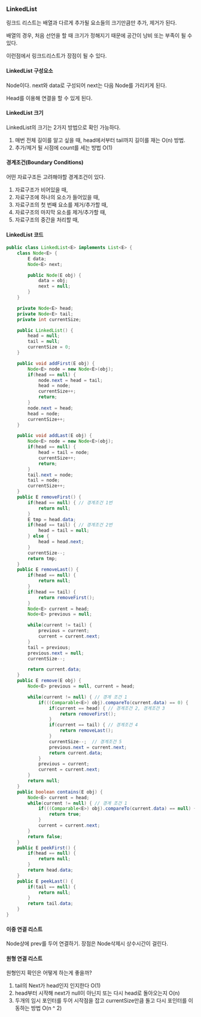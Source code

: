 ### LinkedList

링크드 리스트는 배열과 다르게 추가될 요소들의 크기만큼만 추가, 제거가 된다.

배열의 경우, 처음 선언을 할 때 크기가 정해지기 때문에 공간이 낭비 또는 부족이 될 수 있다.

이런점에서 링크드리스트가 장점이 될 수 있다.

#### LinkedList 구성요소

Node이다. next와 data로 구성되어 next는 다음 Node를 가리키게 된다.

Head를 이용해 연결을 할 수 있게 된다.

#### LinkedList 크기 
LinkedList의 크기는 2가지 방법으로 확인 가능하다.

1. 매번 전체 길이를 알고 싶을 때, head에서부터 tail까지 길이를 재는 O(n) 방법.
2. 추가/제거 될 시점에 count를 세는 방법 O(1)

#### 경계조건(Boundary Conditions)

어떤 자료구조든 고려해야할 경계조건이 있다.

1. 자료구조가 비어있을 때,
2. 자료구조에 하나의 요소가 들어있을 때,
3. 자료구조의 첫 번째 요소를 제거/추가할 때,
4. 자료구조의 마지막 요소를 제거/추가할 때,
5. 자료구조의 중간을 처리할 때,

#### LinkedList 코드

```java
public class LinkedList<E> implements List<E> {
    class Node<E> {
        E data;
        Node<E> next;

        public Node(E obj) {
            data = obj;
            next = null;
        }
    }

    private Node<E> head;
    private Node<E> tail;
    private int currentSize;

    public LinkedList() {
        head = null;
        tail = null;
        currentSize = 0;
    }

    public void addFirst(E obj) {
        Node<E> node = new Node<E>(obj);
        if(head == null) {
            node.next = head = tail;
            head = node;
            currentSize++;
            return;
        }
        node.next = head;
        head = node;
        currentSize++;
    }

    public void addLast(E obj) {
        Node<E> node = new Node<E>(obj);
        if(head == null) {
            head = tail = node;
            currentSize++;
            return;
        }
        tail.next = node;
        tail = node;
        currentSize++;
    }
    public E removeFirst() {
        if(head == null) { // 경계조건 1번
            return null;
        }
        E tmp = head.data;
        if(head == tail) { // 경계조건 2번
            head = tail = null;
        } else {
            head = head.next;
        }
        currentSize--;
        return tmp;
    }
    public E removeLast() {
        if(head == null) {
            return null;
        }
        if(head == tail) {
            return removeFirst();
        }
        Node<E> current = head;
        Node<E> previous = null;

        while(current != tail) {
            previous = current;
            current = current.next;
        }
        tail = previous;
        previous.next = null;
        currentSize--;

        return current.data;
    }
    public E remove(E obj) {
        Node<E> previous = null, current = head;

        while(current != null) { // 경계 조건 1
            if(((Comparable<E>) obj).compareTo(current.data) == 0) {
                if(current == head) { // 경계조건 2, 경계조건 3
                    return removeFirst();
                }
                if(current == tail) { // 경계조건 4
                    return removeLast();
                }
                currentSize--;  // 경계조건 5
                previous.next = current.next;
                return current.data;
            }
            previous = current;
            current = current.next;
        }
        return null;
    }
    public boolean contains(E obj) {
        Node<E> current = head;
        while(current != null) { // 경계 조건 1
            if(((Comparable<E>) obj).compareTo(current.data) == null) {
                return true;
            }
            current = current.next;
        }
        return false;
    }
    public E peekFirst() {
        if(head == null) {
            return null;
        }
        return head.data;
    }
    public E peekLast() {
        if(tail == null) {
            return null;
        }
        return tail.data;
    }
}
```

#### 이중 연결 리스트

Node상에 prev를 두어 연결하기.
장점은 Node삭제시 상수시간이 걸린다.

#### 원형 연결 리스트

원형인지 확인은 어떻게 하는게 좋을까?

1. tail의 Next가 head인지 인지한다 O(1)
2. head부터 시작해 next가 null이 아닌지 또는 다시 head로 돌아오는지 O(n)
3. 두개의 임시 포인터를 두어 시작점을 잡고 currentSize만큼 돌고 다시 포인터를 이동하는 방법 O(n ^ 2)